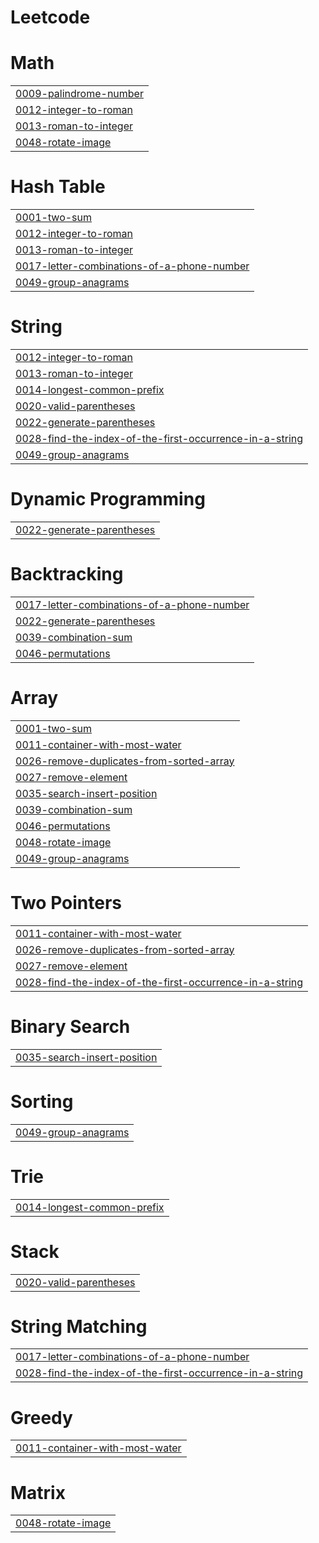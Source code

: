 # Leetcode


# Math
|  |
| ------- |
| [0009-palindrome-number](https://github.com/linhphan031128/Leetcode/tree/master/0009-palindrome-number) |
| [0012-integer-to-roman](https://github.com/linhphan031128/Leetcode/tree/master/0012-integer-to-roman) |
| [0013-roman-to-integer](https://github.com/linhphan031128/Leetcode/tree/master/0013-roman-to-integer) |
| [0048-rotate-image](https://github.com/linhphan031128/Leetcode/tree/master/0048-rotate-image) |
# Hash Table
|  |
| ------- |
| [0001-two-sum](https://github.com/linhphan031128/Leetcode/tree/master/0001-two-sum) |
| [0012-integer-to-roman](https://github.com/linhphan031128/Leetcode/tree/master/0012-integer-to-roman) |
| [0013-roman-to-integer](https://github.com/linhphan031128/Leetcode/tree/master/0013-roman-to-integer) |
| [0017-letter-combinations-of-a-phone-number](https://github.com/linhphan031128/Leetcode/tree/master/0017-letter-combinations-of-a-phone-number) |
| [0049-group-anagrams](https://github.com/linhphan031128/Leetcode/tree/master/0049-group-anagrams) |
# String
|  |
| ------- |
| [0012-integer-to-roman](https://github.com/linhphan031128/Leetcode/tree/master/0012-integer-to-roman) |
| [0013-roman-to-integer](https://github.com/linhphan031128/Leetcode/tree/master/0013-roman-to-integer) |
| [0014-longest-common-prefix](https://github.com/linhphan031128/Leetcode/tree/master/0014-longest-common-prefix) |
| [0020-valid-parentheses](https://github.com/linhphan031128/Leetcode/tree/master/0020-valid-parentheses) |
| [0022-generate-parentheses](https://github.com/linhphan031128/Leetcode/tree/master/0022-generate-parentheses) |
| [0028-find-the-index-of-the-first-occurrence-in-a-string](https://github.com/linhphan031128/Leetcode/tree/master/0028-find-the-index-of-the-first-occurrence-in-a-string) |
| [0049-group-anagrams](https://github.com/linhphan031128/Leetcode/tree/master/0049-group-anagrams) |
# Dynamic Programming
|  |
| ------- |
| [0022-generate-parentheses](https://github.com/linhphan031128/Leetcode/tree/master/0022-generate-parentheses) |
# Backtracking
|  |
| ------- |
| [0017-letter-combinations-of-a-phone-number](https://github.com/linhphan031128/Leetcode/tree/master/0017-letter-combinations-of-a-phone-number) |
| [0022-generate-parentheses](https://github.com/linhphan031128/Leetcode/tree/master/0022-generate-parentheses) |
| [0039-combination-sum](https://github.com/linhphan031128/Leetcode/tree/master/0039-combination-sum) |
| [0046-permutations](https://github.com/linhphan031128/Leetcode/tree/master/0046-permutations) |
# Array
|  |
| ------- |
| [0001-two-sum](https://github.com/linhphan031128/Leetcode/tree/master/0001-two-sum) |
| [0011-container-with-most-water](https://github.com/linhphan031128/Leetcode/tree/master/0011-container-with-most-water) |
| [0026-remove-duplicates-from-sorted-array](https://github.com/linhphan031128/Leetcode/tree/master/0026-remove-duplicates-from-sorted-array) |
| [0027-remove-element](https://github.com/linhphan031128/Leetcode/tree/master/0027-remove-element) |
| [0035-search-insert-position](https://github.com/linhphan031128/Leetcode/tree/master/0035-search-insert-position) |
| [0039-combination-sum](https://github.com/linhphan031128/Leetcode/tree/master/0039-combination-sum) |
| [0046-permutations](https://github.com/linhphan031128/Leetcode/tree/master/0046-permutations) |
| [0048-rotate-image](https://github.com/linhphan031128/Leetcode/tree/master/0048-rotate-image) |
| [0049-group-anagrams](https://github.com/linhphan031128/Leetcode/tree/master/0049-group-anagrams) |
# Two Pointers
|  |
| ------- |
| [0011-container-with-most-water](https://github.com/linhphan031128/Leetcode/tree/master/0011-container-with-most-water) |
| [0026-remove-duplicates-from-sorted-array](https://github.com/linhphan031128/Leetcode/tree/master/0026-remove-duplicates-from-sorted-array) |
| [0027-remove-element](https://github.com/linhphan031128/Leetcode/tree/master/0027-remove-element) |
| [0028-find-the-index-of-the-first-occurrence-in-a-string](https://github.com/linhphan031128/Leetcode/tree/master/0028-find-the-index-of-the-first-occurrence-in-a-string) |
# Binary Search
|  |
| ------- |
| [0035-search-insert-position](https://github.com/linhphan031128/Leetcode/tree/master/0035-search-insert-position) |
# Sorting
|  |
| ------- |
| [0049-group-anagrams](https://github.com/linhphan031128/Leetcode/tree/master/0049-group-anagrams) |
# Trie
|  |
| ------- |
| [0014-longest-common-prefix](https://github.com/linhphan031128/Leetcode/tree/master/0014-longest-common-prefix) |
# Stack
|  |
| ------- |
| [0020-valid-parentheses](https://github.com/linhphan031128/Leetcode/tree/master/0020-valid-parentheses) |
# String Matching
|  |
| ------- |
| [0017-letter-combinations-of-a-phone-number](https://github.com/linhphan031128/Leetcode/tree/master/0017-letter-combinations-of-a-phone-number) |
| [0028-find-the-index-of-the-first-occurrence-in-a-string](https://github.com/linhphan031128/Leetcode/tree/master/0028-find-the-index-of-the-first-occurrence-in-a-string) |
# Greedy
|  |
| ------- |
| [0011-container-with-most-water](https://github.com/linhphan031128/Leetcode/tree/master/0011-container-with-most-water) |
# Matrix
|  |
| ------- |
| [0048-rotate-image](https://github.com/linhphan031128/Leetcode/tree/master/0048-rotate-image) |